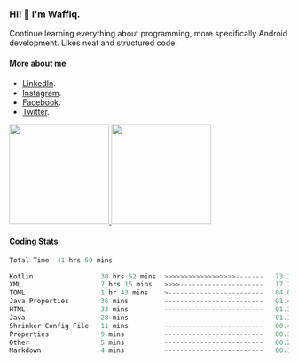 ### Hi! 👋 I'm Waffiq.

Continue learning everything about programming, more specifically Android development. Likes neat and structured code.

#### More about me 
- [LinkedIn](https://www.linkedin.com/in/waffiqaziz/).
- [Instagram](https://www.instagram.com/waffiqaziz/).
- [Facebook](https://web.facebook.com/WaffiqAziz/).
- [Twitter](https://twitter.com/AzizWaffiq).

<p align="left">
<a href="https://github.com/waffiqaziz">
  <img height="180em" src="https://github-readme-stats-eight-theta.vercel.app/api?username=waffiqaziz&show_icons=true&theme=algolia&include_all_commits=true&count_private=true"/>
  <img height="180em" src="https://github-readme-stats-eight-theta.vercel.app/api/top-langs/?username=waffiqaziz&layout=compact&langs_count=8&theme=algolia"/>
</a>
</p>

#### Coding Stats
<!--START_SECTION:waka-->

```rust
Total Time: 41 hrs 59 mins

Kotlin                 30 hrs 52 mins  >>>>>>>>>>>>>>>>>>-------   73.37 %
XML                    7 hrs 16 mins   >>>>---------------------   17.27 %
TOML                   1 hr 43 mins    >------------------------   04.09 %
Java Properties        36 mins         -------------------------   01.45 %
HTML                   33 mins         -------------------------   01.33 %
Java                   28 mins         -------------------------   01.12 %
Shrinker Config File   11 mins         -------------------------   00.44 %
Properties             9 mins          -------------------------   00.37 %
Other                  5 mins          -------------------------   00.22 %
Markdown               4 mins          -------------------------   00.17 %
```

<!--END_SECTION:waka-->
